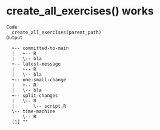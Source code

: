 # create_all_exercises() works

    Code
      create_all_exercises(parent_path)
    Output
      
      +-- committed-to-main
      |   +-- R
      |   \-- bla
      +-- latest-message
      |   +-- R
      |   \-- bla
      +-- one-small-change
      |   +-- R
      |   \-- bla
      +-- split-changes
      |   \-- R
      |       \-- script.R
      \-- time-machine
          \-- R
      [1] ""

